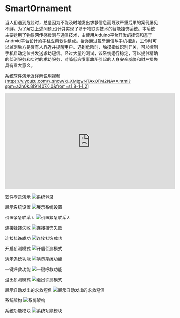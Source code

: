 # SmartOrnament
当人们遇到危险时，总是因为不能及时地发出求救信息而导致严重后果的案例屡见不鲜。为了解决上述问题,设计并实现了基于物联网技术的智能挂饰系统。本系统主要运用了物联网传感检测与通信技术，由使用Arduino平台开发的挂饰和基于Android平台设计的手机应用软件组成。挂饰通过蓝牙通信与手机相连，工作时可以监测后方是否有人靠近并提醒用户。遇到危险时，触摸指纹识别开关，可以控制手机启动定位并发送求助短信。经过大量的测试，该系统运行稳定，可以提供精确的侦测服务和实时的求助服务，对降低突发事故所引起的人身安全威胁和财产损失具有重大意义。

系统软件演示及详解说明视频[https://v.youku.com/v_show/id_XMjgwNTAxOTM2NA==.html?spm=a2h0k.8191407.0.0&from=s1.8-1-1.2]
 <iframe width="560" height="315" src="https://v.youku.com/v_show/id_XMjgwNTAxOTM2NA==.html?spm=a2h0k.8191407.0.0&from=s1.8-1-1.2" frameborder="0" allowfullscreen></iframe>

软件登录演示
![系统登录](https://github.com/fergus825/SmartOrnament/raw/master/image/login.gif)

展示系统设置
![展示系统设置](https://github.com/fergus825/SmartOrnament/raw/master/image/menuSettings.gif)

设置紧急联系人
![设置紧急联系人](https://github.com/fergus825/SmartOrnament/raw/master/image/chooseContacter.gif)

连接挂饰失败
![连接挂饰失败](https://github.com/fergus825/SmartOrnament/raw/master/image/connectFailed.gif)

连接挂饰成功
![连接挂饰成功](https://github.com/fergus825/SmartOrnament/raw/master/image/connectSucced.gif)

开启侦测模式
![开启侦测模式](https://github.com/fergus825/SmartOrnament/raw/master/image/startService.gif)

演示系统功能
![演示系统功能](https://github.com/fergus825/SmartOrnament/raw/master/image/showFuctions.gif)

一键呼救功能
![一键呼救功能](https://github.com/fergus825/SmartOrnament/raw/master/image/sos.gif)

退出侦测模式
![退出侦测模式](https://github.com/fergus825/SmartOrnament/raw/master/image/stopService.gif)

展示自动发出的求救短信
![展示自动发出的求救短信](https://github.com/fergus825/SmartOrnament/raw/master/image/checkMsg.gif)

系统架构
![系统架构](https://github.com/fergus825/SmartOrnament/raw/master/image/systemStructure.png)

系统功能模块
![系统功能模块](https://github.com/fergus825/SmartOrnament/raw/master/image/systemModel.png)
